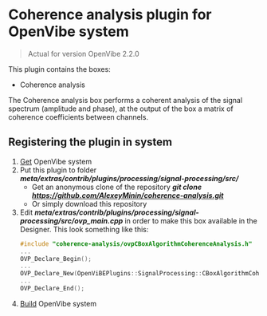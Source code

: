 Coherence analysis plugin for OpenVibe system
=====================================
> Actual for version OpenVibe 2.2.0

This plugin contains the boxes:
  - Coherence analysis
  
The Coherence analysis box performs a coherent analysis of the signal spectrum (amplitude and phase), at the output of the box a matrix of coherence coefficients between channels.

Registering the plugin in system
-------------------
1. [Get](http://openvibe.inria.fr/repo-instructions/) OpenVibe system
2. Put this plugin to folder ***meta/extras/contrib/plugins/processing/signal-processing/src/***
    - Get an anonymous clone of the repository ***git clone https://github.com/AlexeyMinin/coherence-analysis.git***
    - Or simply download this repository
3. Edit ***meta/extras/contrib/plugins/processing/signal-processing/src/ovp_main.cpp*** in order to make this box available in the Designer. This look something like this:
    ```C++
    #include "coherence-analysis/ovpCBoxAlgorithmCoherenceAnalysis.h"
    ...
    OVP_Declare_Begin();
    ...
    OVP_Declare_New(OpenViBEPlugins::SignalProcessing::CBoxAlgorithmCoherenceAnalysisDesc);
    ...
    OVP_Declare_End();
    ```
4. [Build](http://openvibe.inria.fr/build-instructions/) OpenVibe system
